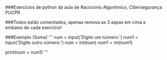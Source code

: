 ###Exercícios de python da aula de Raciocinio Algoritmico, Cibersegurança PUCPR

###Todos estão comentados, apenas remova as 3 aspas em cima e embaixo de cada exercício!

###Exemplo (Soma)
'''
num = input('Digite um número:')
num1 = input('Digite outro número:')
num = int(num)
num1 = int(num1)

print(num + num1)
'''
